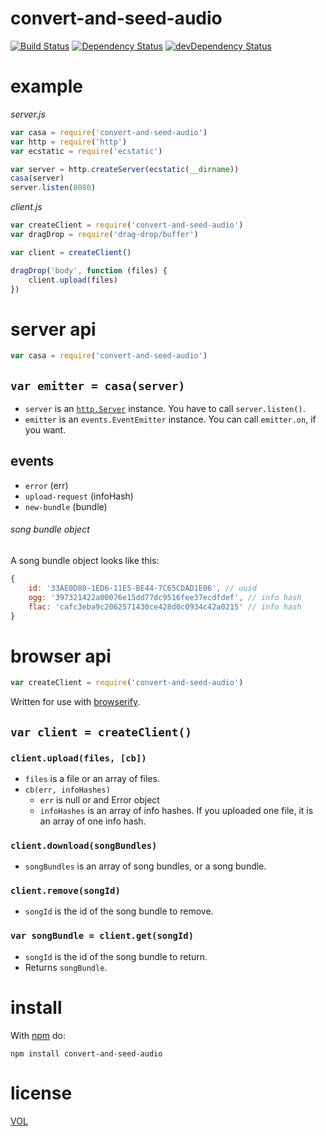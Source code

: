 convert-and-seed-audio
==========

[![Build Status](https://travis-ci.org/ArtskydJ/convert-and-seed-audio.svg)](https://travis-ci.org/ArtskydJ/convert-and-seed-audio)
[![Dependency Status](https://david-dm.org/artskydj/convert-and-seed-audio.svg)](https://david-dm.org/artskydj/convert-and-seed-audio)
[![devDependency Status](https://david-dm.org/artskydj/convert-and-seed-audio/dev-status.svg)](https://david-dm.org/artskydj/convert-and-seed-audio#info=devDependencies)

# example

*server.js*

```js
var casa = require('convert-and-seed-audio')
var http = require('http')
var ecstatic = require('ecstatic')

var server = http.createServer(ecstatic(__dirname))
casa(server)
server.listen(8080)
```

*client.js*

```js
var createClient = require('convert-and-seed-audio')
var dragDrop = require('drag-drop/buffer')

var client = createClient()

dragDrop('body', function (files) {
	client.upload(files)
})
```

# server api

```js
var casa = require('convert-and-seed-audio')
```

## `var emitter = casa(server)`

- `server` is an [`http.Server`](https://nodejs.org/api/http.html#http_class_http_server) instance. You have to call `server.listen()`.
- `emitter` is an `events.EventEmitter` instance. You can call `emitter.on`, if you want.

## events

- `error` (err)
- `upload-request` (infoHash)
- `new-bundle` (bundle)

###### song bundle object

A song bundle object looks like this:

```js
{
	id: '33AE0D80-1ED6-11E5-BE44-7C65CDAD1E06', // uuid
	ogg: '397321422a00076e15dd77dc9516fee37ecdfdef', // info hash
	flac: 'cafc3eba9c2062571430ce428d0c0934c42a0215' // info hash
}
```

# browser api

```js
var createClient = require('convert-and-seed-audio')
```

Written for use with [browserify](https://github.com/substack/node-browserify).

## `var client = createClient()`

### `client.upload(files, [cb])`

- `files` is a file or an array of files.
- `cb(err, infoHashes)`
	- `err` is null or and Error object
	- `infoHashes` is an array of info hashes. If you uploaded one file, it is an array of one info hash.


### `client.download(songBundles)`

- `songBundles` is an array of song bundles, or a song bundle.

### `client.remove(songId)`

- `songId` is the id of the song bundle to remove.

### `var songBundle = client.get(songId)`

- `songId` is the id of the song bundle to return.
- Returns `songBundle`.


# install

With [npm](http://nodejs.org/download) do:

	npm install convert-and-seed-audio

# license

[VOL](http://veryopenlicense.com)
